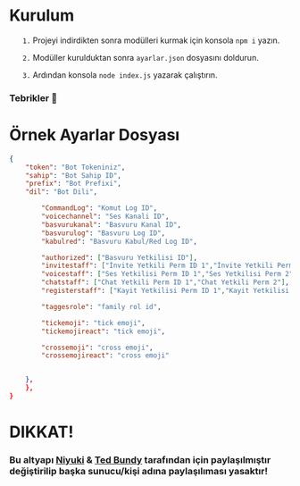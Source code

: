 # Kurulum

<ul>
  <p><code>1.</code> Projeyi indirdikten sonra modülleri kurmak için konsola <code>npm i</code> yazın.</p>
  <p><code>2.</code> Modüller kurulduktan sonra <code>ayarlar.json</code> dosyasını doldurun.</p>
  <p><code>3.</code> Ardından konsola <code>node index.js</code> yazarak çalıştırın.</p>
</ul>
<h3>Tebrikler 🎉</h3>

# Örnek Ayarlar Dosyası

```json
{
    "token": "Bot Tokeniniz",
    "sahip": "Bot Sahip ID",
    "prefix": "Bot Prefixi",
    "dil": "Bot Dili",

        "CommandLog": "Komut Log ID",
        "voicechannel": "Ses Kanali ID",
        "basvurukanal": "Basvuru Kanal ID",
        "basvurulog": "Basvuru Log ID",
        "kabulred": "Basvuru Kabul/Red Log ID",

        "authorized": ["Basvuru Yetkilisi ID"],
        "invitestaff": ["İnvite Yetkili Perm ID 1","İnvite Yetkili Perm ID 2"],
        "voicestaff": ["Ses Yetkilisi Perm ID 1","Ses Yetkilisi Perm 2"],
        "chatstaff": ["Chat Yetkili Perm ID 1","Chat Yetkili Perm 2"],
        "registerstaff": ["Kayit Yetkilisi Perm ID 1","Kayit Yetkilisi Perm ID 2"],

        "taggesrole": "family rol id",

        "tickemoji": "tick emoji",
        "tickemojireact": "tick emoji",

        "crossemoji": "cross emoji",
        "crossemojireact": "cross emoji"


    },
    },
}
```

# DIKKAT!
<h3>Bu altyapı <a href="https://discord.com/users/730448609790787585">Niyuki</a> & <a href="https://discord.com/users/841049987855941714">Ted Bundy</a> tarafından <a href="https://discord.gg/serendiasquad/"> </a> için paylaşılmıştır değiştirilip başka sunucu/kişi adına paylaşılıması yasaktır!</h3>
